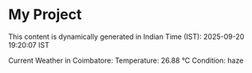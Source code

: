 # My Project

This content is dynamically generated in Indian Time (IST): 2025-09-20 19:20:07 IST


Current Weather in Coimbatore:
Temperature: 26.88 °C
Condition: haze
